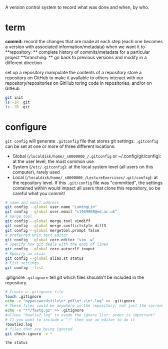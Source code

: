 A version control system to record what was done and when, by who.

# term
**commit:** record the changes that are made at each step (each one becomes a version with associated information/metadata) when we want it to
**repository: ** complete history of commits/metadata for a particular project
**branching: ** go back to previous versions and modify in a different direction



set up a repository
manipulate the contents of a repository
store a repository on GitHub to make it available to others
interact with our repository/repositories on GitHub
toring code in repositories, and/or on GitHub


```bash
git init
ls -IR .git
ls -lR .git
```
# configure
`git config` will generate `.gitconfig` file that stores git settings.
`.gitconfig` can be set at one or more of three different locations:
- Global (`/localdisk/home/_s0000000_/.gitconfig` or ~/.config/git/config): at the user level, the most common use
- System (`/etc/.gitconfig`): at the local system level (all users on this computer), rarely used
- Local (`/localdisk/home/_s0000000_/LectureExercises/.git/config`): at the repository level. If this `.git/config` file was "committed", the settings contained within would impact all users that clone this repository, so be careful what you commit!
```bash
# name and email address
git config --global user.name "LumingLin"
git config --global user.email "s1949868@ed.ac.uk"
# merge.tool
git config --global merge.tool vimdiff
git config --global merge.conflictstyle diff3
git config --global mergetool.prompt false
# preferred Unix text editor
git config --global core.editor "vim -w"
# Specify how git deals with the ends of lines
git config --global core.autocrlf inuput
# Specify an alias
git config --global alias.st status
# list settings
git config --list
```
 .gitignore
`.gitignore` tell git which files  shouldn't  be included in the repository.  
```bash
# Create a .gitignore file
touch .gitignore
echo -e "mypasswordsfile\n*.pdf\n*.c\n*.log" >> .gitignore
# These files could be anywhere in the repository, not just the current directory
echo -e "**/fastq.gz" >> .gitignore
#allows "bowtie2.log" to evade the ignore list: order is important!
# If you want to include a "!" then use an editor to do it
!bowtie2.log
# files that are being ignored
git check-ignore -v *
```
```bash
the status
```
<!--stackedit_data:
eyJoaXN0b3J5IjpbMTE2MDA3Mzg3NiwyMDYyMDA4ODY0LC0xND
kxNDAxODQwLDIwMzI2Njk2NzcsOTYzODY4OTkzLDEzODM3MDEy
NjAsLTEzNjYxNjE0NTEsLTU4Mzk4NzAzMiwtMTkxNDAxMDE3MC
wxNzY0MjAzNzUsLTczNjQyMTIzOCwtMTA3MjgxMDk2MiwyMTIx
NTM1MDIyLDEyMTQzNDIzNzEsLTEzMzk4MzcyNTYsLTU1MTIwMD
AxLC0yMDExOTU0NDAwLDE4MTE4OTE1OSwxNjUwMzk0MDg3LC03
ODg5NDQxNTJdfQ==
-->